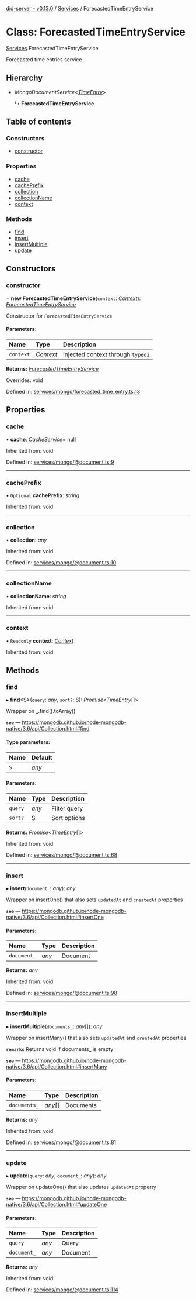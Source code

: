 [did-server - v0.13.0](../README.md) / [Services](../modules/services.md) / ForecastedTimeEntryService

# Class: ForecastedTimeEntryService

[Services](../modules/services.md).ForecastedTimeEntryService

Forecasted time entries service

## Hierarchy

* *MongoDocumentService*<[*TimeEntry*](graphql.timeentry.md)\>

  ↳ **ForecastedTimeEntryService**

## Table of contents

### Constructors

- [constructor](services.forecastedtimeentryservice.md#constructor)

### Properties

- [cache](services.forecastedtimeentryservice.md#cache)
- [cachePrefix](services.forecastedtimeentryservice.md#cacheprefix)
- [collection](services.forecastedtimeentryservice.md#collection)
- [collectionName](services.forecastedtimeentryservice.md#collectionname)
- [context](services.forecastedtimeentryservice.md#context)

### Methods

- [find](services.forecastedtimeentryservice.md#find)
- [insert](services.forecastedtimeentryservice.md#insert)
- [insertMultiple](services.forecastedtimeentryservice.md#insertmultiple)
- [update](services.forecastedtimeentryservice.md#update)

## Constructors

### constructor

\+ **new ForecastedTimeEntryService**(`context`: [*Context*](graphql.context.md)): [*ForecastedTimeEntryService*](services.forecastedtimeentryservice.md)

Constructor for `ForecastedTimeEntryService`

#### Parameters:

Name | Type | Description |
:------ | :------ | :------ |
`context` | [*Context*](graphql.context.md) | Injected context through `typedi`    |

**Returns:** [*ForecastedTimeEntryService*](services.forecastedtimeentryservice.md)

Overrides: void

Defined in: [services/mongo/forecasted_time_entry.ts:13](https://github.com/Puzzlepart/did/blob/dev/server/services/mongo/forecasted_time_entry.ts#L13)

## Properties

### cache

• **cache**: [*CacheService*](services.cacheservice.md)= null

Inherited from: void

Defined in: [services/mongo/@document.ts:9](https://github.com/Puzzlepart/did/blob/dev/server/services/mongo/@document.ts#L9)

___

### cachePrefix

• `Optional` **cachePrefix**: *string*

Inherited from: void

___

### collection

• **collection**: *any*

Inherited from: void

Defined in: [services/mongo/@document.ts:10](https://github.com/Puzzlepart/did/blob/dev/server/services/mongo/@document.ts#L10)

___

### collectionName

• **collectionName**: *string*

Inherited from: void

___

### context

• `Readonly` **context**: [*Context*](graphql.context.md)

Inherited from: void

## Methods

### find

▸ **find**<S\>(`query`: *any*, `sort?`: S): *Promise*<[*TimeEntry*](graphql.timeentry.md)[]\>

Wrapper on _.find().toArray()

**`see`** — https://mongodb.github.io/node-mongodb-native/3.6/api/Collection.html#find

#### Type parameters:

Name | Default |
:------ | :------ |
`S` | *any* |

#### Parameters:

Name | Type | Description |
:------ | :------ | :------ |
`query` | *any* | Filter query   |
`sort?` | S | Sort options    |

**Returns:** *Promise*<[*TimeEntry*](graphql.timeentry.md)[]\>

Inherited from: void

Defined in: [services/mongo/@document.ts:68](https://github.com/Puzzlepart/did/blob/dev/server/services/mongo/@document.ts#L68)

___

### insert

▸ **insert**(`document_`: *any*): *any*

Wrapper on insertOne() that also sets `updatedAt` and `createdAt` properties

**`see`** — https://mongodb.github.io/node-mongodb-native/3.6/api/Collection.html#insertOne

#### Parameters:

Name | Type | Description |
:------ | :------ | :------ |
`document_` | *any* | Document    |

**Returns:** *any*

Inherited from: void

Defined in: [services/mongo/@document.ts:98](https://github.com/Puzzlepart/did/blob/dev/server/services/mongo/@document.ts#L98)

___

### insertMultiple

▸ **insertMultiple**(`documents_`: *any*[]): *any*

Wrapper on insertMany() that also sets `updatedAt` and `createdAt` properties

**`remarks`** Returns void if documents_ is empty

**`see`** — https://mongodb.github.io/node-mongodb-native/3.6/api/Collection.html#insertMany

#### Parameters:

Name | Type | Description |
:------ | :------ | :------ |
`documents_` | *any*[] | Documents    |

**Returns:** *any*

Inherited from: void

Defined in: [services/mongo/@document.ts:81](https://github.com/Puzzlepart/did/blob/dev/server/services/mongo/@document.ts#L81)

___

### update

▸ **update**(`query`: *any*, `document_`: *any*): *any*

Wrapper on updateOne() that also updates `updatedAt` property

**`see`** — https://mongodb.github.io/node-mongodb-native/3.6/api/Collection.html#updateOne

#### Parameters:

Name | Type | Description |
:------ | :------ | :------ |
`query` | *any* | Query   |
`document_` | *any* | Document    |

**Returns:** *any*

Inherited from: void

Defined in: [services/mongo/@document.ts:114](https://github.com/Puzzlepart/did/blob/dev/server/services/mongo/@document.ts#L114)

